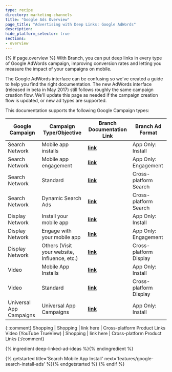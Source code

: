 ```yaml
---
type: recipe
directory: marketing-channels
title: "Google Ads Overview"
page_title: "Advertising with Deep Links: Google AdWords"
description:
hide_platform_selector: true
sections:
- overview
---
```


{% if page.overview %}
With Branch, you can put deep links in every type of Google AdWords campaign, improving conversion rates and letting you measure the impact of your campaigns on mobile.  

The Google AdWords interface can be confusing so we've created a guide to help you find the right documentation. The new AdWords interface (released in beta in May 2017) still follows roughly the same campaign creation flow. We'll update this page as needed if the campaign creation flow is updated, or new ad types are supported.

This documentation supports the following Google Campaign types:

Google Campaign | Campaign Type/Objective | Branch Documentation Link | Branch Ad Format
--- | --- | --- | ---
Search Network | Mobile app installs | **[link]({{base.url}}/marketing-channels/google-search-install-ads)** | App Only: Install
Search Network | Mobile app engagement | **[link]({{base.url}}/marketing-channels/google-search-engagement-ads)** | App Only: Engagement
Search Network | Standard  | **[link]({{base.url}}/marketing-channels/google-xplatform-search-ads)** | Cross-platform Search
Search Network | Dynamic Search Ads  | **[link]({{base.url}}/marketing-channels/google-xplatform-search-ads)** | Cross-platform Search
Display Network | Install your mobile app | **[link]({{base.url}}/marketing-channels/google-display-install-ads)** | App Only: Install
Display Network | Engage with your mobile app | **[link]({{base.url}}/marketing-channels/google-display-engagement-ads)** | App Only: Engagement
Display Network | Others (Visit your website, Influence, etc.)  | **[link]({{base.url}}/marketing-channels/google-xplatform-display-ads)** | Cross-platform Display
Video | Mobile App Installs | **[link]({{base.url}}/marketing-channels/google-video-ads)** | App Only: Install
Video | Standard | **[link]({{base.url}}/marketing-channels/google-video-ads)**  | Cross-platform Display
Universal App Campaigns | Universal App Campaigns | **[link]({{base.url}}/marketing-channels/google-uac)** | App Only: Install

{::comment}
Shopping | Shopping | link here | Cross-platform Product Links
Video (YouTube TrueView) | Shopping | link here | Cross-platform Product Links
{:/comment}

{% ingredient deep-linked-ad-ideas %}{% endingredient %}

{% getstarted title='Search Mobile App Install' next='features/google-search-install-ads' %}{% endgetstarted %}
{% endif %}
